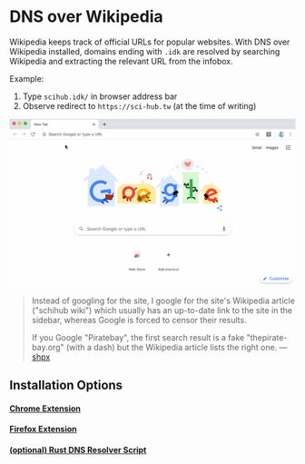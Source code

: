 # DNS over Wikipedia

Wikipedia keeps track of official URLs for popular websites. With DNS over Wikipedia installed, domains ending with `.idk` are resolved by searching Wikipedia and extracting the relevant URL from the infobox.

Example:
1. Type `scihub.idk/` in browser address bar
2. Observe redirect to `https://sci-hub.tw` (at the time of writing)

<img src="./demo.gif" width="600"/>

> Instead of googling for the site, I google for the site's Wikipedia article ("schihub wiki") which usually has an up-to-date link to the site in the sidebar, whereas Google is forced to censor their results. 
>   
> If you Google "Piratebay", the first search result is a fake "thepirate-bay.org" (with a dash) but the Wikipedia article lists the right one.
> — [shpx](https://news.ycombinator.com/item?id=22414031)

## Installation Options

#### [Chrome Extension](https://chrome.google.com/webstore/detail/mjmjpfncapfopnommmngnmjalkopljji/publish-accepted?authuser=0&hl=en)

#### [Firefox Extension](https://addons.mozilla.org/en-US/firefox/addon/dns-over-wikipedia/)

#### [(optional) Rust DNS Resolver Script](./hosts-file/README.md)
